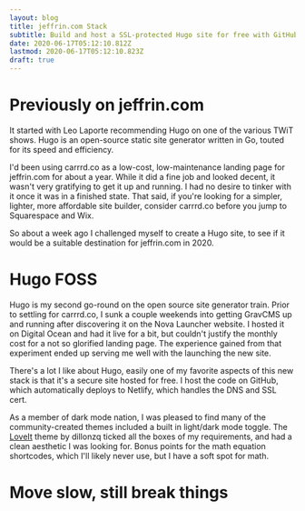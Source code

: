 ```yaml
---
layout: blog
title: jeffrin.com Stack
subtitle: Build and host a SSL-protected Hugo site for free with GitHub and Netlify
date: 2020-06-17T05:12:10.812Z
lastmod: 2020-06-17T05:12:10.823Z
draft: true
---
```

# Previously on jeffrin.com

It started with Leo Laporte recommending Hugo on one of the various TWiT shows. Hugo is an open-source static site generator written in Go, touted for its speed and efficiency. 

I'd been using carrrd.co as a low-cost, low-maintenance landing page for jeffrin.com for about a year. While it did a fine job and looked decent, it wasn't very gratifying to get it up and running. I had no desire to tinker with it once it was in a finished state. That said, if you're looking for a simpler, lighter, more affordable site builder, consider carrrd.co before you jump to Squarespace and Wix.

So about a week ago I challenged myself to create a Hugo site, to see if it would be a suitable destination for jeffrin.com in 2020. 

# Hugo FOSS

Hugo is my second go-round on the open source site generator train. Prior to settling for carrrd.co, I sunk a couple weekends into getting GravCMS up and running after discovering it on the Nova Launcher website. I hosted it on Digital Ocean and had it live for a bit, but couldn't justify the monthly cost for a not so glorified landing page. The experience gained from that experiment ended up serving me well with the launching the new site. 

There's a lot I like about Hugo, easily one of my favorite aspects of this new stack is that it's a secure site hosted for free. I host the code on GitHub, which automatically deploys to Netlify, which handles the DNS and SSL cert. 

As a member of dark mode nation, I was pleased to find many of the community-created themes included a built in light/dark mode toggle. The [LoveIt](https://github.com/dillonzq/LoveIt) theme by dillonzq ticked all the boxes of my requirements, and had a clean aesthetic I was looking for. Bonus points for the math equation shortcodes, which I'll likely never use, but I have a soft spot for math. 

# Move slow, still break things